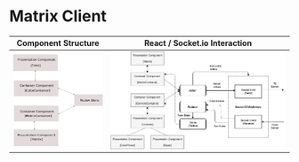 # Matrix Client

| Component Structure | React / Socket.io Interaction |
| :-----------------: | :---------------------------: |
|   ![](matrix.png)   |    ![](matrix-socket.png)     |
